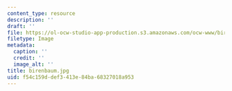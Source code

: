 ```yaml
---
content_type: resource
description: ''
draft: ''
file: https://ol-ocw-studio-app-production.s3.amazonaws.com/ocw-www/birenbaum.jpg
filetype: Image
metadata:
  caption: ''
  credit: ''
  image_alt: ''
title: birenbaum.jpg
uid: f54c159d-def3-413e-84ba-68327018a953
---
```

